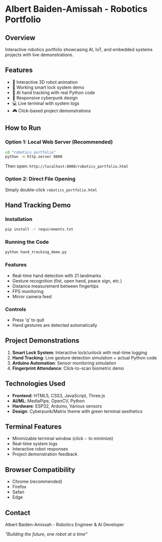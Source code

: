 # Albert Baiden-Amissah - Robotics Portfolio

## Overview
Interactive robotics portfolio showcasing AI, IoT, and embedded systems projects with live demonstrations.

## Features
- 🤖 Interactive 3D robot animation
- 🔐 Working smart lock system demo
- 👋 AI hand tracking with real Python code
- 📱 Responsive cyberpunk design
- 💻 Live terminal with system logs
- 🎮 Click-based project demonstrations

## How to Run

### Option 1: Local Web Server (Recommended)
```bash
cd "robotics portfolio"
python -m http.server 8000
```
Then open: `http://localhost:8000/robotics_portfolio.html`

### Option 2: Direct File Opening
Simply double-click `robotics_portfolio.html`

## Hand Tracking Demo

### Installation
```bash
pip install -r requirements.txt
```

### Running the Code
```bash
python hand_tracking_demo.py
```

### Features
- Real-time hand detection with 21 landmarks
- Gesture recognition (fist, open hand, peace sign, etc.)
- Distance measurement between fingertips
- FPS monitoring
- Mirror camera feed

### Controls
- Press 'q' to quit
- Hand gestures are detected automatically

## Project Demonstrations

1. **Smart Lock System**: Interactive lock/unlock with real-time logging
2. **Hand Tracking**: Live gesture detection simulation + actual Python code
3. **Arduino Automation**: Sensor monitoring simulation
4. **Fingerprint Attendance**: Click-to-scan biometric demo

## Technologies Used
- **Frontend**: HTML5, CSS3, JavaScript, Three.js
- **AI/ML**: MediaPipe, OpenCV, Python
- **Hardware**: ESP32, Arduino, Various sensors
- **Design**: Cyberpunk/Matrix theme with green terminal aesthetics

## Terminal Features
- Minimizable terminal window (click − to minimize)
- Real-time system logs
- Interactive robot responses
- Project demonstration feedback

## Browser Compatibility
- Chrome (recommended)
- Firefox
- Safari
- Edge

## Contact
Albert Baiden-Amissah - Robotics Engineer & AI Developer

*"Building the future, one robot at a time"*
